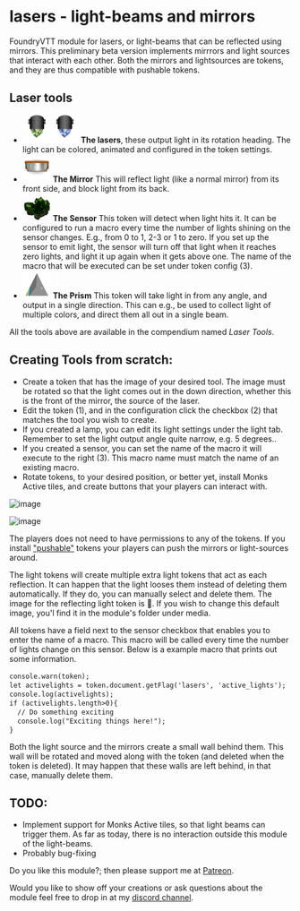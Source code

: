 # lasers - light-beams and mirrors
FoundryVTT module for lasers, or light-beams that can be reflected using mirrors. This preliminary beta version implements mirrrors and light sources that interact with each other.
Both the mirrors and lightsources are tokens, and they are thus compatible with pushable tokens.

## Laser tools
 * <img src="media/lamp_green.png" height=50><img src="media/lamp_blue.png" height=50> **The lasers**, these output light in its rotation heading. The light can be colored, animated and configured in the token settings.
 * <img src="media/mirror.png" height=50> **The Mirror** This will reflect light (like a normal mirror) from its front side, and block light from its back.
 * <img src="media/crystal.png" height=50> **The Sensor** This token will detect when light hits it. It can be configured to run a macro every time the number of lights shining on the sensor changes. E.g., from 0 to 1, 2-3 or 1 to zero. If you set up the sensor to emit light, the sensor will turn off that light when it reaches zero lights, and light it up again when it gets above one. The name of the macro that will be executed can be set under token config (3).
 * <img src="media/prism.png" height=50> **The Prism** This token will take light in from any angle, and output in a single direction. This can e.g., be used to collect light of multiple colors, and direct them all out in a single beam.

All the tools above are available in the compendium named *Laser Tools*.

## Creating Tools from scratch:
 * Create a token that has the image of your desired tool. The image must be rotated so that the light comes out in the down direction, whether this is the front of the mirror, the source of the laser. 
 * Edit the token (1), and in the configuration click the checkbox (2) that matches the tool you wish to create.
 * If you created a lamp, you can edit its light settings under the light tab. Remember to set the light output angle quite narrow, e.g. 5 degrees..
 * If you created a sensor, you can set the name of the macro it will execute to the right (3). This macro name must match the name of an existing macro.
 * Rotate tokens, to your desired position, or better yet, install Monks Active tiles, and create buttons that your players can interact with.

![image](https://user-images.githubusercontent.com/8543541/162102234-dcc79aef-622d-4a2e-8bff-39c8937f51d5.png)

![image](https://user-images.githubusercontent.com/8543541/161455679-06a1a352-256b-4415-81a1-d44f859087f5.png)


The players does not need to have permissions to any of the tokens. If you install ["pushable"](https://github.com/oOve/pushable) tokens your players can push the mirrors or light-sources around.

The light tokens will create multiple extra light tokens that act as each reflection. It can happen that the light looses them instead of deleting them automatically. If they do, you can manually select and delete them. The image for the reflecting light token is 💢. If you wish to change this default image, you'l find it in the module's folder under media.

All tokens have a field next to the sensor checkbox that enables you to enter the name of a macro. This macro will be called every time the number of lights change on this sensor. Below is a example macro that prints out some information.
```JS
console.warn(token);
let activelights = token.document.getFlag('lasers', 'active_lights');
console.log(activelights);
if (activelights.length>0){
  // Do something exciting
  console.log("Exciting things here!");
}
```

Both the light source and the mirrors create a small wall behind them. This wall will be rotated and moved along with the token (and deleted when the token is deleted). It may happen that these walls are left behind, in that case, manually delete them.

## TODO:
 * Implement support for Monks Active tiles, so that light beams can trigger them. As far as today, there is no interaction outside this module of the light-beams. 
 * Probably bug-fixing


Do you like this module?; then please support me at [Patreon](https://www.patreon.com/drO_o).

Would you like to show off your creations or ask questions about the module feel free to drop in at my [discord channel](https://discord.gg/5CCAhsKFDp). 
